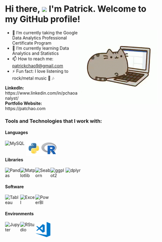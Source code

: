 # Hi there, <img src="https://emojis.slackmojis.com/emojis/images/1584726375/8272/blob-cool.gif?1584726375" width="30"/> I'm Patrick. Welcome to my GitHub profile!
<img align='right' src='computer-cat.gif'>

- 🔭 I’m currently taking the Google Data Analytics Professional Certificate Program
- 🌱 I’m currently learning Data Analytics and Statistics
- 📫 How to reach me: patrickchao9@gmail.com
- ⚡ Fun fact: I love listening to rock/metal music :metal: :notes:

<p><b>LinkedIn:</b> https://www.linkedin.com/in/pchaoanalyst/</br>
<b>Portfolio Website:</b> https://patchao.com</p>

### Tools and Technologies that I work with:</br>

#### Languages
<img align="left" alt="MySQL" width="70px" height="50px" src="https://www.mysql.com/common/logos/logo-mysql-170x115.png">
<img align="left" alt="Python" width="50px" height="50px" src="https://raw.githubusercontent.com/github/explore/80688e429a7d4ef2fca1e82350fe8e3517d3494d/topics/python/python.png">
<img align="left" alt="R" width="50px" src="https://raw.githubusercontent.com/github/explore/80688e429a7d4ef2fca1e82350fe8e3517d3494d/topics/r/r.png">
</br></br>

#### Libraries
<img align="left" alt="Pandas" width="50px" height="50px" src="https://upload.wikimedia.org/wikipedia/commons/2/22/Pandas_mark.svg">
<img align="left" alt="Matplotlib" width="50px" src="https://upload.wikimedia.org/wikipedia/commons/8/84/Matplotlib_icon.svg">
<img align="left" alt="Seaborn" width="50px" src="https://user-images.githubusercontent.com/315810/92159303-30d41100-edfb-11ea-8107-1c5352202571.png">
<img align="left" alt="ggplot2" width="50px" height="50px" src="https://ggplot2.tidyverse.org/logo.png">
<img align="left" alt="dplyr" width="50px" height="50px" src="https://d33wubrfki0l68.cloudfront.net/071952491ec4a6a532a3f70ecfa2507af4d341f9/ff4d9/wp-content/uploads/2014/04/dplyr.png">
</br></br>

#### Software
<img align="left" alt="Tableau" width="50px" src="https://cdn.worldvectorlogo.com/logos/tableau-software.svg">
<img align="left" alt="Excel" width="50px" src="https://user-images.githubusercontent.com/32801046/115105870-766ec580-9f16-11eb-922d-9154ab610df0.png">
<img align="left" alt="PowerBI" width="50px" src="https://upload.wikimedia.org/wikipedia/commons/c/c9/Power_bi_logo_black.svg">
</br></br>

#### Environments
<img align="left" alt="Jupyter" width="50px" height="50px" src="https://upload.wikimedia.org/wikipedia/commons/3/38/Jupyter_logo.svg">
<img align="left" alt="RStudio" width="50px" src="https://i0.wp.com/static1.squarespace.com/static/51156277e4b0b8b2ffe11c00/t/583ccafcbebafbc5c11fa6ec/1480379239088/RStudio-Ball.png?zoom=1.25&w=578&ssl=1">
<img align="left" alt="VSCode" width="50px" height="50px" src="https://raw.githubusercontent.com/github/explore/80688e429a7d4ef2fca1e82350fe8e3517d3494d/topics/visual-studio-code/visual-studio-code.png">


<!--
**Patrick5225/Patrick5225** is a ✨ _special_ ✨ repository because its `README.md` (this file) appears on your GitHub profile.

Here are some ideas to get you started:

- 🔭 I’m currently working on ...
- 🌱 I’m currently learning ...
- 👯 I’m looking to collaborate on ...
- 🤔 I’m looking for help with ...
- 💬 Ask me about ...
- 📫 How to reach me: ...
- 😄 Pronouns: ...
- ⚡ Fun fact: ...
-->
